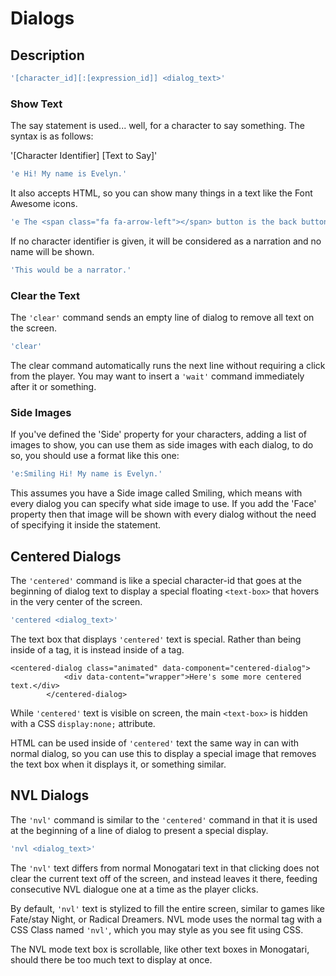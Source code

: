 # Dialogs

## Description

```javascript
'[character_id][:[expression_id]] <dialog_text>'
```

### Show Text

The say statement is used... well, for a character to say something. The syntax is as follows:

'\[Character Identifier\] \[Text to Say\]'

```javascript
'e Hi! My name is Evelyn.'
```

It also accepts HTML, so you can show many things in a text like the Font Awesome icons.

```javascript
'e The <span class="fa fa-arrow-left"></span> button is the back button, press it to return to a previous state of the game.',
```

If no character identifier is given, it will be considered as a narration and no name will be shown.

```javascript
'This would be a narrator.'
```

### Clear the Text

The `'clear'` command sends an empty line of dialog to remove all text on the screen.

```javascript
'clear'
```

The clear command automatically runs the next line without requiring a click from the player. You may want to insert a `'wait'` command immediately after it or something.

### Side Images

If you've defined the 'Side' property for your characters, adding a list of images to show, you can use them as side images with each dialog, to do so, you should use a format like this one:

```javascript
'e:Smiling Hi! My name is Evelyn.'
```

This assumes you have a Side image called Smiling, which means with every dialog you can specify what side image to use. If you add the 'Face' property then that image will be shown with every dialog without the need of specifying it inside the statement.

## Centered Dialogs

The `'centered'` command is like a special character-id that goes at the beginning of dialog text to display a special floating `<text-box>` that hovers in the very center of the screen.

```javascript
'centered <dialog_text>'
```

The text box that displays `'centered'` text is special. Rather than being inside of a  tag, it is instead inside of a  tag.

```markup
<centered-dialog class="animated" data-component="centered-dialog">
            <div data-content="wrapper">Here's some more centered text.</div>
        </centered-dialog>
```

While `'centered'` text is visible on screen, the main `<text-box>` is hidden with a CSS `display:none;` attribute.

HTML can be used inside of `'centered'` text the same way in can with normal dialog, so you can use this to display a special image that removes the text box when it displays it, or something similar.

## NVL Dialogs

The `'nvl'` command is similar to the `'centered'` command in that it is used at the beginning of a line of dialog to present a special display.

```javascript
'nvl <dialog_text>'
```

The `'nvl'` text differs from normal Monogatari text in that clicking does not clear the current text off of the screen, and instead leaves it there, feeding consecutive NVL dialogue one at a time as the player clicks.

By default, `'nvl'` text is stylized to fill the entire screen, similar to games like Fate/stay Night, or Radical Dreamers. NVL mode uses the normal  tag with a CSS Class named `'nvl'`, which you may style as you see fit using CSS.

The NVL mode text box is scrollable, like other text boxes in Monogatari, should there be too much text to display at once.

